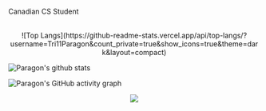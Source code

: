 <br>
Canadian CS Student<br>
<br>

<p align="center">
 ![Top Langs](https://github-readme-stats.vercel.app/api/top-langs/?username=Tri11Paragon&count_private=true&show_icons=true&theme=dark&layout=compact) 
</p>

![Paragon's github stats](https://github-readme-stats.vercel.app/api?username=Tri11Paragon&count_private=true&show_icons=true&theme=dark)
 
![Paragon's GitHub activity graph](https://activity-graph.herokuapp.com/graph?username=Tri11Paragon&hide_border=true&theme=redical)

<p align="center">
 <img src="https://github-readme-streak-stats.herokuapp.com/?user=Tri11Paragon"></img>
</p>
